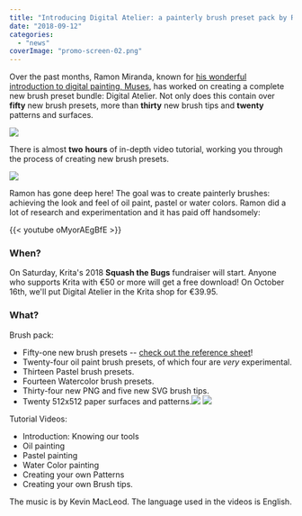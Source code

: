 ```yaml
---
title: "Introducing Digital Atelier: a painterly brush preset pack by Ramon Miranda with tutorial videos!"
date: "2018-09-12"
categories: 
  - "news"
coverImage: "promo-screen-02.png"
---
```


Over the past months, Ramon Miranda, known for [his wonderful introduction to digital painting, Muses](https://gum.co/SZZDI?wanted=true), has worked on creating a complete new brush preset bundle: Digital Atelier. Not only does this contain over **fifty** new brush presets, more than **thirty** new brush tips and **twenty** patterns and surfaces.

[![](/images/posts/2018/promo-screen-02-1024x336.png)](https://krita.org/wp-content/uploads/2018/09/promo-screen-02.png)

There is almost **two** **hours** of in-depth video tutorial, working you through the process of creating new brush presets.

[![](/images/posts/2018/promo-screen-01-1024x336.png)](https://krita.org/wp-content/uploads/2018/09/promo-screen-01.png)

Ramon has gone deep here! The goal was to create painterly brushes: achieving the look and feel of oil paint, pastel or water colors. Ramon did a lot of research and experimentation and it has paid off handsomely:

{{< youtube oMyorAEgBfE >}}

### When?

On Saturday, Krita's 2018 **Squash the Bugs** fundraiser will start. Anyone who supports Krita with €50 or more will get a free download! On October 16th, we'll put Digital Atelier in the Krita shop for €39.95.

### What?

Brush pack:

- Fifty-one new brush presets -- [check out the reference sheet](https://files.kde.org/krita/marketing/digital_atelier_reference_sheet.pdf)!
- Twenty-four oil paint brush presets, of which four are _very_ experimental.
- Thirteen Pastel brush presets.
- Fourteen Watercolor brush presets.
- Thirty-four new PNG and five new SVG brush tips.
- Twenty 512x512 paper surfaces and patterns.[![](/images/posts/2018/patterns-for-Atelier-1024x724.png)](https://krita.org/wp-content/uploads/2018/09/patterns-for-Atelier.png) [![](/images/posts/2018/surfaces-for-Atelier-1024x724.png)](https://krita.org/wp-content/uploads/2018/09/surfaces-for-Atelier.png)

Tutorial Videos:

- Introduction: Knowing our tools
- Oil painting
- Pastel painting
- Water Color painting
- Creating your own Patterns
- Creating your own Brush tips.

The music is by Kevin MacLeod. The language used in the videos is English.
